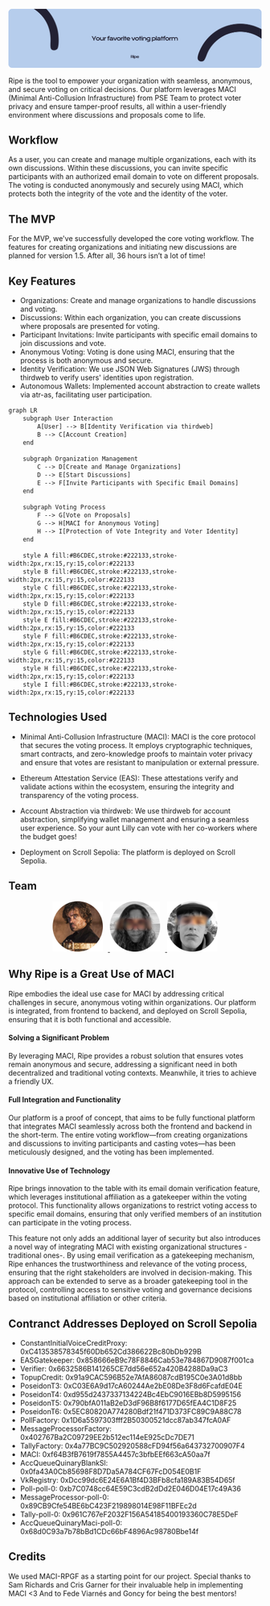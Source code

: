 ![Ripe Slogan](readme/ripe.png)

Ripe is the tool to empower your organization with seamless, anonymous, and secure voting on critical decisions. Our platform leverages MACI (Minimal Anti-Collusion Infrastructure) from PSE Team to protect voter privacy and ensure tamper-proof results, all within a user-friendly environment where discussions and proposals come to life.

## Workflow
As a user, you can create and manage multiple organizations, each with its own discussions. Within these discussions, you can invite specific participants with an authorized email domain to vote on different proposals. The voting is conducted anonymously and securely using MACI, which protects both the integrity of the vote and the identity of the voter.

## The MVP
For the MVP, we've successfully developed the core voting workflow. The features for creating organizations and initiating new discussions are planned for version 1.5. After all, 36 hours isn’t a lot of time!

## Key Features
- Organizations: Create and manage organizations to handle discussions and voting.
- Discussions: Within each organization, you can create discussions where proposals are presented for voting.
- Participant Invitations: Invite participants with specific email domains to join discussions and vote.
- Anonymous Voting: Voting is done using MACI, ensuring that the process is both anonymous and secure.
- Identity Verification: We use JSON Web Signatures (JWS) through thirdweb to verify users' identities upon registration.
- Autonomous Wallets: Implemented account abstraction to create wallets via atr-as, facilitating user participation.
```mermaid
graph LR
    subgraph User Interaction
        A[User] --> B[Identity Verification via thirdweb]
        B --> C[Account Creation]
    end

    subgraph Organization Management
        C --> D[Create and Manage Organizations]
        D --> E[Start Discussions]
        E --> F[Invite Participants with Specific Email Domains]
    end

    subgraph Voting Process
        F --> G[Vote on Proposals]
        G --> H[MACI for Anonymous Voting]
        H --> I[Protection of Vote Integrity and Voter Identity]
    end

    style A fill:#B6CDEC,stroke:#222133,stroke-width:2px,rx:15,ry:15,color:#222133
    style B fill:#B6CDEC,stroke:#222133,stroke-width:2px,rx:15,ry:15,color:#222133
    style C fill:#B6CDEC,stroke:#222133,stroke-width:2px,rx:15,ry:15,color:#222133
    style D fill:#B6CDEC,stroke:#222133,stroke-width:2px,rx:15,ry:15,color:#222133
    style E fill:#B6CDEC,stroke:#222133,stroke-width:2px,rx:15,ry:15,color:#222133
    style F fill:#B6CDEC,stroke:#222133,stroke-width:2px,rx:15,ry:15,color:#222133
    style G fill:#B6CDEC,stroke:#222133,stroke-width:2px,rx:15,ry:15,color:#222133
    style H fill:#B6CDEC,stroke:#222133,stroke-width:2px,rx:15,ry:15,color:#222133
    style I fill:#B6CDEC,stroke:#222133,stroke-width:2px,rx:15,ry:15,color:#222133

```

## Technologies Used

- Minimal Anti-Collusion Infrastructure (MACI): MACI is the core protocol that secures the voting process. It employs cryptographic techniques, smart contracts, and zero-knowledge proofs to maintain voter privacy and ensure that votes are resistant to manipulation or external pressure.

- Ethereum Attestation Service (EAS): These attestations verify and validate actions within the ecosystem, ensuring the integrity and transparency of the voting process.

- Account Abstraction via thirdweb: We use thirdweb for account abstraction, simplifying wallet management and ensuring a seamless user experience. So your aunt Lilly can vote with her co-workers where the budget goes!

- Deployment on Scroll Sepolia: The platform is deployed on Scroll Sepolia.

## Team

<p align="center">
    <a href="https://x.com/santi_nihany">
        <img src="/readme/santi.png" alt="Alt Text 2" width="100" height="100" style="margin-right: 10px;>
    </a>
     <a href="https://x.com/luzalbaposse">
        <img src="/readme/luz.png" alt="Alt Text 1" width="100" height="100" style="margin-right: 10px;>
    </a>
    <a href="https://x.com/PatojPeralta">
        <img src="/readme/pato.png" alt="Alt Text 3" width="100" height="100">
    </a>
</p>

## Why Ripe is a Great Use of MACI

Ripe embodies the ideal use case for MACI by addressing critical challenges in secure, anonymous voting within organizations. Our platform is integrated, from frontend to backend, and deployed on Scroll Sepolia, ensuring that it is both functional and accessible.

#### Solving a Significant Problem
By leveraging MACI, Ripe provides a robust solution that ensures votes remain anonymous and secure, addressing a significant need in both decentralized and traditional voting contexts. Meanwhile, it tries to achieve a friendly UX.

#### Full Integration and Functionality
Our platform is a proof of concept, that aims to be fully functional platform that integrates MACI seamlessly across both the frontend and backend in the short-term. The entire voting workflow—from creating organizations and discussions to inviting participants and casting votes—has been meticulously designed, and the voting has been implemented.

#### Innovative Use of Technology
Ripe brings innovation to the table with its email domain verification feature, which leverages institutional affiliation as a gatekeeper within the voting protocol. This functionality allows organizations to restrict voting access to specific email domains, ensuring that only verified members of an institution can participate in the voting process.

This feature not only adds an additional layer of security but also introduces a novel way of integrating MACI with existing organizational structures -traditional ones-. By using email verification as a gatekeeping mechanism, Ripe enhances the trustworthiness and relevance of the voting process, ensuring that the right stakeholders are involved in decision-making. This approach can be extended to serve as a broader gatekeeping tool in the protocol, controlling access to sensitive voting and governance decisions based on institutional affiliation or other criteria.

## Contranct Addresses Deployed on Scroll Sepolia
- ConstantInitialVoiceCreditProxy: 0xC413538578345f60Db652Cd386622Bc80bDb929B
- EASGatekeeper: 0x858666eB9c78F8846Cab53e784867D9087f001ca
- Verifier: 0x6632586B141265CE7dd56e652a420B4288Da9aC3
- TopupCredit: 0x91a9CAC596B52e7AfA86087cdB195C0e3A01d8bb
- PoseidonT3: 0xC03E6A9d17cA60244Ae2bE08De3F8d6FcafdE04E
- PoseidonT4: 0xd955d2437337134224Bc4EbC9016EBb8D5995156
- PoseidonT5: 0x790bfA011aB2eD3dF96B8f6177D65fEA4C1D8F25
- PoseidonT6: 0x5EC80820A774280Bdf21f471D373FC89C9A88C78
- PollFactory: 0x1D6a5597303fff2B50300521dcc87ab347fcA0AF
- MessageProcessorFactory: 0x402767Ba2C09729EE2b512ec114eE925cDc7DE71
- TallyFactory: 0x4a77BC9C502920588cFD94f56a643732700907F4
- MACI: 0xf64B3fB7619f7855A4457c3bfbEEf663cA50aa7f
- AccQueueQuinaryBlankSl: 0x0fa43A0Cb85698F8D7Da5A784CF67FcD054E0B1F
- VkRegistry: 0xDcc99dc6E24E6A1Bf4D3BFb8cfa189A83B54D65f
- Poll-poll-0: 0xb7C0748cc64E59C3cdB2dDd2E046D04E17c49A36
- MessageProcessor-poll-0: 0x89CB9Cfe54BE6bC423F219898014E98F11BFEc2d
- Tally-poll-0: 0x961C767eF2032F156A54185400193360C78E5DeF
- AccQueueQuinaryMaci-poll-0: 0x68d0C93a7b78bBd1CDc66bF4896Ac98780Bbe14f
  
## Credits 

We used MACI-RPGF as a starting point for our project.
Special thanks to Sam Richards and Cris Garner for their invaluable help in implementing MACI <3
And to Fede Viarnés and Goncy for being the best mentors!




